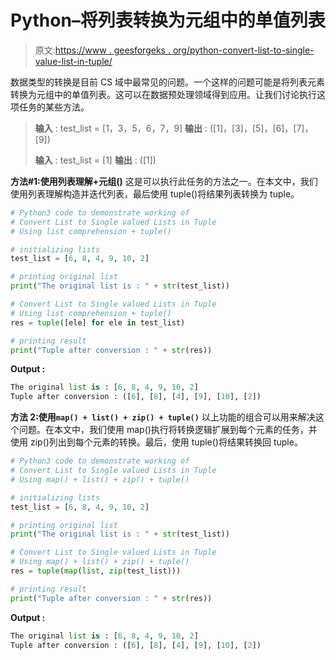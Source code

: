 # Python–将列表转换为元组中的单值列表

> 原文:[https://www . geesforgeks . org/python-convert-list-to-single-value-list-in-tuple/](https://www.geeksforgeeks.org/python-convert-list-to-single-valued-lists-in-tuple/)

数据类型的转换是目前 CS 域中最常见的问题。一个这样的问题可能是将列表元素转换为元组中的单值列表。这可以在数据预处理领域得到应用。让我们讨论执行这项任务的某些方法。

> **输入** : test_list = [1，3，5，6，7，9]
> **输出** : ([1]，[3]，[5]，[6]，[7]，[9])
> 
> **输入** : test_list = [1]
> **输出** : ([1])

**方法#1:使用列表理解+元组()**
这是可以执行此任务的方法之一。在本文中，我们使用列表理解构造并迭代列表，最后使用 tuple()将结果列表转换为 tuple。

```py
# Python3 code to demonstrate working of 
# Convert List to Single valued Lists in Tuple
# Using list comprehension + tuple()

# initializing lists
test_list = [6, 8, 4, 9, 10, 2]

# printing original list
print("The original list is : " + str(test_list))

# Convert List to Single valued Lists in Tuple
# Using list comprehension + tuple()
res = tuple([ele] for ele in test_list)

# printing result 
print("Tuple after conversion : " + str(res)) 
```

**Output :**

```py
The original list is : [6, 8, 4, 9, 10, 2]
Tuple after conversion : ([6], [8], [4], [9], [10], [2])

```

**方法 2:使用`map() + list() + zip() + tuple()`**
以上功能的组合可以用来解决这个问题。在本文中，我们使用 map()执行将转换逻辑扩展到每个元素的任务，并使用 zip()列出到每个元素的转换。最后，使用 tuple()将结果转换回 tuple。

```py
# Python3 code to demonstrate working of 
# Convert List to Single valued Lists in Tuple
# Using map() + list() + zip() + tuple()

# initializing lists
test_list = [6, 8, 4, 9, 10, 2]

# printing original list
print("The original list is : " + str(test_list))

# Convert List to Single valued Lists in Tuple
# Using map() + list() + zip() + tuple()
res = tuple(map(list, zip(test_list)))

# printing result 
print("Tuple after conversion : " + str(res)) 
```

**Output :**

```py
The original list is : [6, 8, 4, 9, 10, 2]
Tuple after conversion : ([6], [8], [4], [9], [10], [2])

```